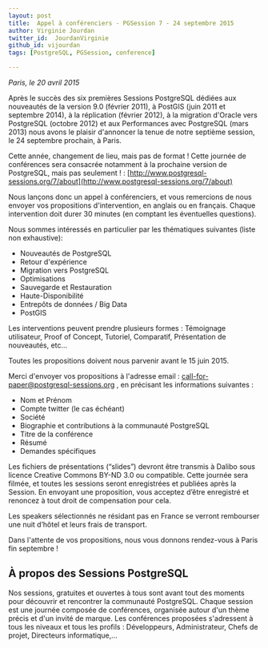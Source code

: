 ```yaml
---
layout: post
title:  Appel à conférenciers - PGSession 7 - 24 septembre 2015
author: Virginie Jourdan
twitter_id:  JourdanVirginie   
github_id: vijourdan
tags: [PostgreSQL, PGSession, conference]

---
```

*Paris, le 20 avril 2015*

Après le succès des six premières Sessions PostgreSQL dédiées aux nouveautés de la version 9.0 (février 2011), à PostGIS (juin 2011 et septembre 2014), à la réplication (février 2012), à la migration d'Oracle vers PostgreSQL (octobre 2012) et aux Performances avec PostgreSQL (mars 2013) nous avons le plaisir d'annoncer la tenue de notre septième session, le 24 septembre prochain, à Paris.

<!--MORE-->

Cette année, changement de lieu, mais pas de format !  Cette journée de conférences sera consacrée notamment à la prochaine version de PostgreSQL, mais pas seulement ! : [http://www.postgresql-sessions.org/7/about](http://www.postgresql-sessions.org/7/about)

Nous lançons donc un appel à conférenciers, et vous remercions de nous envoyer vos propositions d'intervention, en anglais ou en français. 
Chaque intervention doit durer 30 minutes (en comptant les éventuelles questions). 

Nous sommes intéressés en particulier par les thématiques suivantes (liste non exhaustive):

  * Nouveautés de PostgreSQL 
  * Retour d'expérience
  * Migration vers PostgreSQL
  * Optimisations 
  * Sauvegarde et Restauration
  * Haute-Disponibilité
  * Entrepôts de données / Big Data
  * PostGIS

Les interventions peuvent prendre plusieurs formes : Témoignage utilisateur, Proof of Concept, Tutoriel, Comparatif, Présentation de nouveautés, etc… 

Toutes les propositions doivent nous parvenir avant le 15 juin 2015. 

Merci d'envoyer vos propositions à l'adresse email : [call-for-paper@postgresql-sessions.org](call-for-paper@postgresql-sessions.org) , en précisant les informations suivantes :

  * Nom et Prénom
  * Compte twitter (le cas échéant)
  * Société
  * Biographie et contributions à la communauté PostgreSQL 
  * Titre de la conférence
  * Résumé
  * Demandes spécifiques

Les fichiers de présentations (“slides”) devront être transmis à Dalibo sous licence Creative Commons BY-ND 3.0 ou compatible. 
Cette journée sera filmée, et toutes les sessions seront enregistrées et publiées après la Session. En envoyant une proposition, vous acceptez d’être enregistré et renoncez à tout droit de compensation pour cela.

Les speakers sélectionnés ne résidant pas en France se verront rembourser une nuit d’hôtel et leurs frais de transport.

Dans l'attente de vos propositions, nous vous donnons rendez-vous à Paris fin septembre !


## À propos des Sessions PostgreSQL

Nos sessions, gratuites et ouvertes à tous sont avant tout des moments pour découvrir et rencontrer la communauté PostgreSQL. Chaque session est une journée composée de conférences, organisée autour d'un thème précis et d'un invité de marque. Les conférences proposées s'adressent à tous les niveaux et tous les profils : Développeurs, Administrateur, Chefs de projet, Directeurs informatique,…
